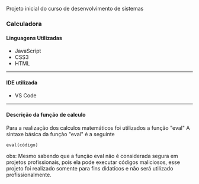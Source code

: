 Projeto inicial do curso de desenvolvimento de sistemas 
### Calculadora 

#### Linguagens Utilizadas 
- JavaScript
- CSS3
- HTML
----
#### IDE utilizada
- VS Code
----
#### Descrição da função de calculo
Para a realização dos calculos matemáticos foi utilizados a função "eval"
A sintaxe básica da funçào "eval" é a seguinte 
```
eval(código)
```

obs: Mesmo sabendo que a função eval não é considerada segura em projetos profissionais, pois ela pode executar 
códigos maliciosos, esse projeto foi realizado somente para fins didatícos e não será utilizado profissionalmente.
